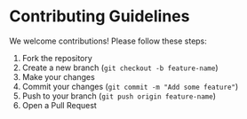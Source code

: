 # Contributing Guidelines

We welcome contributions! Please follow these steps:
1. Fork the repository
2. Create a new branch (`git checkout -b feature-name`)
3. Make your changes
4. Commit your changes (`git commit -m "Add some feature"`)
5. Push to your branch (`git push origin feature-name`)
6. Open a Pull Request
